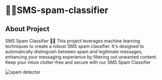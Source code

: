 # 📱🚫SMS-spam-classifier

## About Project

SMS Spam Classifier 📱🚫  This project leverages machine learning techniques to create a robust SMS spam classifier. It's designed to automatically distinguish between spam and legitimate messages, enhancing your messaging experience by filtering out unwanted content. Keep your inbox clutter-free and secure with our SMS Spam Classifier

![spam detector](https://github.com/ishita-goyal-019/SMS-spam-classifier/assets/145800141/b7775b3b-533d-44c2-90b4-0035b2eab436)

<br>
